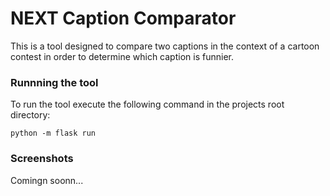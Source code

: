 # NEXT Caption Comparator
This is a tool designed to compare two captions in the context of a cartoon contest in order to determine which caption is funnier.

### Runnning the tool

To run the tool execute the following command in the projects root directory:

`python -m flask run`

### Screenshots

Comingn soonn...
